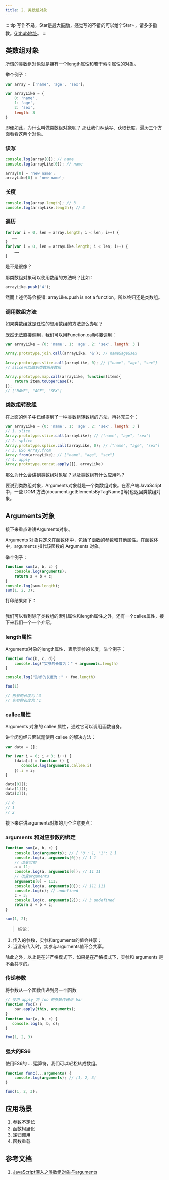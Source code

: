 ```yaml
---
title: 2. 类数组对象
---
```

::: tip
写作不易，Star是最大鼓励，感觉写的不错的可以给个Star⭐，请多多指教。[Github地址](https://github.com/liujie2019/VuePress-Blog)。
:::
## 类数组对象
所谓的类数组对象就是拥有一个length属性和若干索引属性的对象。

举个例子：
```js
var array = ['name', 'age', 'sex'];

var arrayLike = {
    0: 'name',
    1: 'age',
    2: 'sex',
    length: 3
}
```
即便如此，为什么叫做类数组对象呢？
那让我们从读写、获取长度、遍历三个方面看看这两个对象。
### 读写
```js
console.log(array[0]); // name
console.log(arrayLike[0]); // name

array[0] = 'new name';
arrayLike[0] = 'new name';
```
### 长度
```js
console.log(array.length); // 3
console.log(arrayLike.length); // 3
```
### 遍历
```js
for(var i = 0, len = array.length; i < len; i++) {
   ……
}
for(var i = 0, len = arrayLike.length; i < len; i++) {
    ……
}
```
是不是很像？

那类数组对象可以使用数组的方法吗？比如：
```js
arrayLike.push('4');
```
然而上述代码会报错: arrayLike.push is not a function。所以终归还是类数组。
### 调用数组方法
如果类数组就是任性的想用数组的方法怎么办呢？

既然无法直接调用，我们可以用Function.call间接调用：
```js
var arrayLike = {0: 'name', 1: 'age', 2: 'sex', length: 3 }

Array.prototype.join.call(arrayLike, '&'); // name&age&sex

Array.prototype.slice.call(arrayLike, 0); // ["name", "age", "sex"]
// slice可以做到类数组转数组

Array.prototype.map.call(arrayLike, function(item){
    return item.toUpperCase();
});
// ["NAME", "AGE", "SEX"]
```
### 类数组转数组
在上面的例子中已经提到了一种类数组转数组的方法，再补充三个：
```js
var arrayLike = {0: 'name', 1: 'age', 2: 'sex', length: 3 }
// 1. slice
Array.prototype.slice.call(arrayLike); // ["name", "age", "sex"]
// 2. splice
Array.prototype.splice.call(arrayLike, 0); // ["name", "age", "sex"]
// 3. ES6 Array.from
Array.from(arrayLike); // ["name", "age", "sex"]
// 4. apply
Array.prototype.concat.apply([], arrayLike)
```
那么为什么会讲到类数组对象呢？以及类数组有什么应用吗？

要说到类数组对象，Arguments对象就是一个类数组对象。在客户端JavaScript中，一些 DOM 方法(document.getElementsByTagName()等)也返回类数组对象。
## Arguments对象
接下来重点讲讲Arguments对象。

Arguments 对象只定义在函数体中，包括了函数的参数和其他属性。在函数体中，arguments 指代该函数的 Arguments 对象。

举个例子：
```js
function sum(a, b, c) {
    console.log(arguments);
    return a + b + c;
}
console.log(sum.length);
sum(1, 2, 3);
```
打印结果如下：

<img :src="$withBase('/js/arguments.png')" alt="">

我们可以看到除了类数组的索引属性和length属性之外，还有一个callee属性，接下来我们一个一个介绍。

### length属性
Arguments对象的length属性，表示实参的长度，举个例子：
```js
function foo(b, c, d){
    console.log("实参的长度为：" + arguments.length)
}

console.log("形参的长度为：" + foo.length)

foo(1)

// 形参的长度为：3
// 实参的长度为：1
```
### callee属性
Arguments 对象的 callee 属性，通过它可以调用函数自身。

讲个闭包经典面试题使用 callee 的解决方法：
```js
var data = [];

for (var i = 0; i < 3; i++) {
    (data[i] = function () {
       console.log(arguments.callee.i)
    }).i = i;
}

data[0]();
data[1]();
data[2]();

// 0
// 1
// 2
```
接下来讲讲arguments对象的几个注意要点：

### arguments 和对应参数的绑定
```js
function sum(a, b, c) {
    console.log(arguments); // { '0': 1, '1': 2 }
    console.log(a, arguments[0]); // 1 1
    // 改变实参
    a = 11;
    console.log(a, arguments[0]); // 11 11
    // 改变arguments
    arguments[0] = 111;
    console.log(a, arguments[0]); // 111 111
    console.log(c); // undefined
    c = 3;
    console.log(c, arguments[2]); // 3 undefined
    return a + b + c;
}

sum(1, 2);
```
>结论：

1. 传入的参数，实参和arguments的值会共享；
2. 当没有传入时，实参与arguments值不会共享。

除此之外，以上是在非严格模式下，如果是在严格模式下，实参和 arguments 是不会共享的。

### 传递参数
将参数从一个函数传递到另一个函数
```js
// 使用 apply 将 foo 的参数传递给 bar
function foo() {
    bar.apply(this, arguments);
}
function bar(a, b, c) {
   console.log(a, b, c);
}

foo(1, 2, 3)
```
### 强大的ES6
使用ES6的 ... 运算符，我们可以轻松转成数组。
```js
function func(...arguments) {
    console.log(arguments); // [1, 2, 3]
}

func(1, 2, 3);
```
## 应用场景

1. 参数不定长
2. 函数柯里化
3. 递归调用
4. 函数重载

## 参考文档

1. [JavaScript深入之类数组对象与arguments](https://github.com/mqyqingfeng/Blog/issues/14)